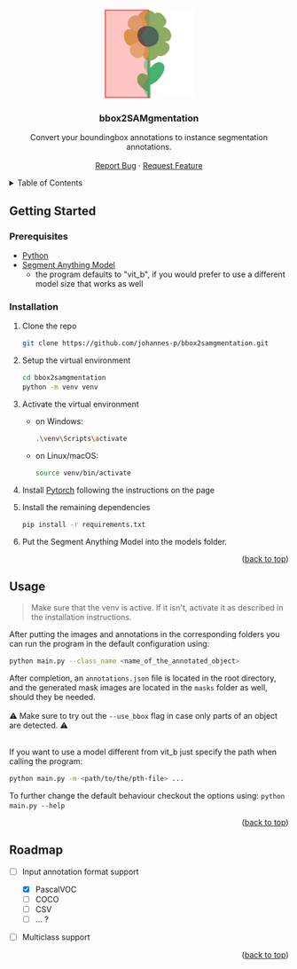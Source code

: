 <a name="readme-top"></a>

<br />
<div align="center">
  <a href="https://github.com/johannes-p/bbox2samgmentation">
    <img src="logo.png" alt="Logo" width="160" height="160">
  </a>

<h3 align="center">bbox2SAMgmentation</h3>

  <p align="center">
    Convert your boundingbox annotations to instance segmentation annotations.
    <br />
    <br />
    <a href="https://github.com/johannes-p/bbox2samgmentation/issues">Report Bug</a>
    ·
    <a href="https://github.com/johannes-p/bbox2samgmentation/issues">Request Feature</a>
  </p>
</div>



<details>
  <summary>Table of Contents</summary>
  <ol>
    <li>
      <a href="#getting-started">Getting Started</a>
      <ul>
        <li><a href="#prerequisites">Prerequisites</a></li>
        <li><a href="#installation">Installation</a></li>
      </ul>
    </li>
    <li><a href="#usage">Usage</a></li>
    <li><a href="#roadmap">Roadmap</a></li>
  </ol>
</details>




## Getting Started

### Prerequisites

* [Python](https://www.python.org/downloads/)
* [Segment Anything Model](https://github.com/facebookresearch/segment-anything#model-checkpoints)
    * the program defaults to "vit_b", if you would prefer to use a different model size that works as well

### Installation

1. Clone the repo
   ```sh
   git clone https://github.com/johannes-p/bbox2samgmentation.git
   ```
2. Setup the virtual environment
   ```sh
   cd bbox2samgmentation
   python -m venv venv
   ```
3. Activate the virtual environment
    - on Windows:
        ```sh
        .\venv\Scripts\activate
        ```
    - on Linux/macOS:
        ```sh
        source venv/bin/activate
        ```
4. Install [Pytorch](https://pytorch.org/get-started/locally/) following the instructions on the page

5. Install the remaining dependencies
   ```sh
   pip install -r requirements.txt
   ```
6. Put the Segment Anything Model into the models folder.

<p align="right">(<a href="#readme-top">back to top</a>)</p>



## Usage

> Make sure that the venv is active. If it isn't, activate it as described in the installation instructions.

After putting the images and annotations in the corresponding folders you can run the program in the default configuration using:
```sh
python main.py --class_name <name_of_the_annotated_object>
```

After completion, an ``annotations.json`` file is located in the root directory, and the generated mask images are located in the ``masks`` folder as well, should they be needed.
<br>
<br>
⚠ Make sure to try out the ```--use_bbox``` flag in case only parts of an object are detected. ⚠
<br>
<br>

If you want to use a model different from vit_b just specify the path when calling the program:
```sh
python main.py -m <path/to/the/pth-file> ...
```

To further change the default behaviour checkout the options using:
    ```python main.py --help```

<p align="right">(<a href="#readme-top">back to top</a>)</p>



## Roadmap

- [ ] Input annotation format support
    - [X] PascalVOC
    - [ ] COCO
    - [ ] CSV
    - [ ] ... ?
- [ ] Multiclass support



<p align="right">(<a href="#readme-top">back to top</a>)</p>
